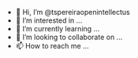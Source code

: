 - 👋 Hi, I’m @tspereiraopenintellectus
- 👀 I’m interested in ...
- 🌱 I’m currently learning ...
- 💞️ I’m looking to collaborate on ...
- 📫 How to reach me ...

<!---
tspereiraopenintellectus/tspereiraopenintellectus is a ✨ special ✨ repository because its `README.md` (this file) appears on your GitHub profile.
You can click the Preview link to take a look at your changes.
--->
